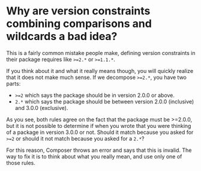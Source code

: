 # Why are version constraints combining comparisons and wildcards a bad idea?

This is a fairly common mistake people make, defining version constraints in
their package requires like `>=2.*` or `>=1.1.*`.

If you think about it and what it really means though, you will quickly
realize that it does not make much sense. If we decompose `>=2.*`, you
have two parts:

-   `>=2` which says the package should be in version 2.0.0 or above.
-   `2.*` which says the package should be between version 2.0.0 (inclusive)
    and 3.0.0 (exclusive).

As you see, both rules agree on the fact that the package must be >=2.0.0,
but it is not possible to determine if when you wrote that you were thinking
of a package in version 3.0.0 or not. Should it match because you asked for
`>=2` or should it not match because you asked for a `2.*`?

For this reason, Composer throws an error and says that this is invalid.
The way to fix it is to think about what you really mean, and use only
one of those rules.
